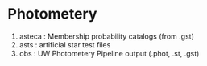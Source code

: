 # Photometery
1. asteca : Membership probability catalogs (from .gst)
1. asts : artificial star test files
1. obs : UW Photometery Pipeline output (.phot, .st, .gst)
